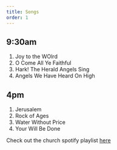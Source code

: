 ```yaml
---
title: Songs
order: 1
---
```


## 9:30am 
1. Joy to the WOlrd
2. O Come All Ye Faithful
3. Hark! The Herald Angels Sing
4. Angels We Have Heard On High

   
## 4pm 
1. Jerusalem
2. Rock of Ages
3. Water Without Price
4. Your Will Be Done

Check out the church spotify playlist [here](https://open.spotify.com/playlist/3gh0ZKXkJBDbNEnZqJJDXj?si=0908aa3f87544643)

